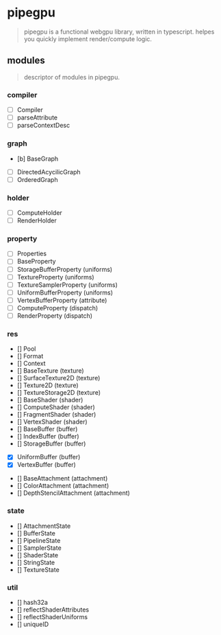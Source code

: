 # pipegpu

> pipegpu is a functional webgpu library, written in typescript. helpes you quickly implement render/compute logic.

## modules
> descriptor of modules in pipegpu.

### compiler
- [ ] Compiler
- [ ] parseAttribute
- [ ] parseContextDesc

### graph
- [b] BaseGraph
- [ ] DirectedAcycilicGraph
- [ ] OrderedGraph

### holder
- [ ] ComputeHolder
- [ ] RenderHolder

### property
- [ ] Properties
- [ ] BaseProperty
- [ ] StorageBufferProperty (uniforms)
- [ ] TextureProperty (uniforms)
- [ ] TextureSamplerProperty (uniforms)
- [ ] UniformBufferProperty (uniforms)
- [ ] VertexBufferProperty (attribute)
- [ ] ComputeProperty (dispatch)
- [ ] RenderProperty (dispatch)

### res
- [] Pool
- [] Format
- [] Context
- [] BaseTexture (texture)
- [] SurfaceTexture2D (texture)
- [] Texture2D (texture)
- [] TextureStorage2D (texture)
- [] BaseShader (shader)
- [] ComputeShader (shader)
- [] FragmentShader (shader)
- [] VertexShader (shader)
- [] BaseBuffer (buffer)
- [] IndexBuffer (buffer)
- [] StorageBuffer (buffer)
- [x] UniformBuffer (buffer)
- [x] VertexBuffer (buffer)
- [] BaseAttachment (attachment)
- [] ColorAttachment (attachment)
- [] DepthStencilAttachment (attachment)

### state
- [] AttachmentState
- [] BufferState
- [] PipelineState
- [] SamplerState
- [] ShaderState
- [] StringState
- [] TextureState

### util
- [] hash32a
- [] reflectShaderAttributes
- [] reflectShaderUniforms
- [] uniqueID
